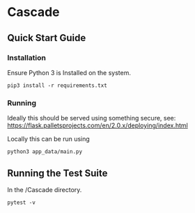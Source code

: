 # Cascade


## Quick Start Guide

### Installation
Ensure Python 3 is Installed on the system. 
```
pip3 install -r requirements.txt
```
### Running
Ideally this should be served using something secure, see: https://flask.palletsprojects.com/en/2.0.x/deploying/index.html

Locally this can be run using 
```
python3 app_data/main.py
```


## Running the Test Suite
In the /Cascade directory.
```
pytest -v
```
